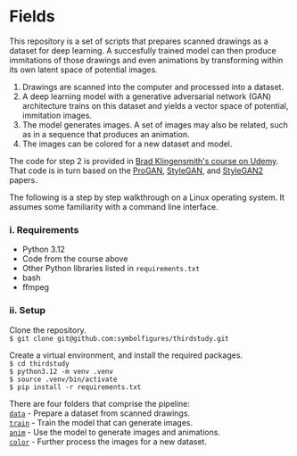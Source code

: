 # Fields

This repository is a set of scripts that prepares scanned drawings as a dataset for deep learning. A succesfully trained model can then produce immitations of those drawings and even animations by transforming within its own latent space of potential images.

1. Drawings are scanned into the computer and processed into a dataset.  
2. A deep learning model with a generative adversarial network (GAN) architecture trains on this dataset and yields a vector space of potential, immitation images.  
3. The model generates images. A set of images may also be related, such as in a sequence that produces an animation.  
4. The images can be colored for a new dataset and model.

The code for step 2 is provided in [Brad Klingensmith's course on Udemy](https://www.udemy.com/course/high-resolution-generative-adversarial-networks). That code is in turn based on the [ProGAN](https://arxiv.org/abs/1710.10196), [StyleGAN](https://arxiv.org/abs/1812.04948), and [StyleGAN2](https://arxiv.org/abs/1912.04958) papers.

The following is a step by step walkthrough on a Linux operating system. It assumes some familiarity with a command line interface.

### i. Requirements

- Python 3.12
- Code from the course above
- Other Python libraries listed in `requirements.txt`
- bash
- ffmpeg

### ii. Setup

Clone the repository.  
`$ git clone git@github.com:symbolfigures/thirdstudy.git`

Create a virtual environment, and install the required packages.  
`$ cd thirdstudy`  
`$ python3.12 -m venv .venv`  
`$ source .venv/bin/activate`  
`$ pip install -r requirements.txt`

There are four folders that comprise the pipeline:  
[`data`](data) - Prepare a dataset from scanned drawings.  
[`train`](train) - Train the model that can generate images.  
[`anim`](anim) - Use the model to generate images and animations.  
[`color`](color) - Further process the images for a new dataset.



















